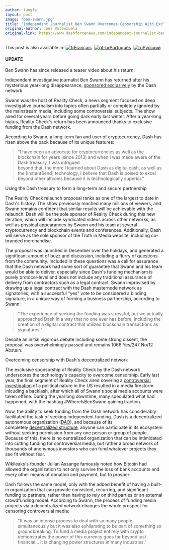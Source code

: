 ```yaml
---
author: tungfa
layout: post
image: "ben-swann.jpg"
title: "Independent Journalist Ben Swann Overcomes Censorship With Exclusive Dash Sponsorship"
original-author: Joel Valenzuela
original-link: https://www.dashforcenews.com/independent-journalist-ben-swann-overcomes-censorship-with-exclusive-dash-sponsorship/
---
```


This post is also available in: [![fr](https://www.dashforcenews.com/wp-content/plugins/sitepress-multilingual-cms/res/flags/fr.png "Français")Français](https://www.dashforcenews.com/fr/ben-swann-journaliste-independant-surmonte-la-censure-avec-un-sponsoring-exclusif-dash/)  [![pt-br](https://www.dashforcenews.com/wp-content/plugins/sitepress-multilingual-cms/res/flags/pt-br.png "Português")Português](https://www.dashforcenews.com/pt-br/jornalista-independente-ben-swann-supera-censura-com-patrocinio-exclusivo-da-dash/)  [![ru](https://www.dashforcenews.com/wp-content/plugins/sitepress-multilingual-cms/res/flags/ru.png "Русский")Русский](https://www.dashforcenews.com/ru/%d0%bd%d0%b5%d0%b7%d0%b0%d0%b2%d0%b8%d1%81%d0%b8%d0%bc%d1%8b%d0%b9-%d0%b6%d1%83%d1%80%d0%bd%d0%b0%d0%bb%d0%b8%d1%81%d1%82-%d0%b1%d0%b5%d0%bd-%d1%81%d1%83%d0%be%d0%bd%d0%bd-%d0%bf%d1%80%d0%b5%d0%be/)

#### UPDATE

Ben Swann has since released a teaser video about his return:

Independent investigative journalist Ben Swann has returned after his mysterious year-long disappearance, [sponsored exclusively](https://www.dashcentral.org/p/Ben-Swann-Reality-Check-Relaunch) by the Dash network.

Swann was the host of Reality Check, a news segment focused on deep investigative journalism into topics often partially or completely ignored by the mainstream media, including some controversial subjects. The show aired for several years before going dark early last winter. After a year-long hiatus, Reality Check's return has been announced thanks to exclusive funding from the Dash network.

According to Swann, a long-term fan and user of cryptocurrency, Dash has risen above the pack because of its unique features:

> "I have been an advocate for cryptocurrencies as well as the blockchain for years (since 2013) and when I was made aware of the Dash treasury, I was intrigued\
> beyond that, the more I learned about Dash as digital cash, as well as the [InstantSend] technology, I believe that Dash is poised to excel beyond other altcoins because it is technologically superior."

Using the Dash treasury to form a long-term and secure partnership

The Reality Check relaunch proposal ranks as one of the largest to date in Dash's history. The show previously reached many millions of viewers, and Swann remains confident that similar results will be achievable with the relaunch. Dash will be the sole sponsor of Reality Check during this new iteration, which will include syndicated videos across other networks, as well as physical appearances by Swann and his team at several cryptocurrency and blockchain events and conferences. Additionally, Dash will serve as the sole sponsor of the Truth in Media website, including co-branded merchandise.

The proposal was launched in December over the holidays, and generated a significant amount of buzz and discussion, including a flurry of questions from the community. Included in these questions was a call for assurance that the Dash network had some sort of guarantee that Swann and his team would be able to deliver, especially since Dash's funding mechanism is purely protocol-level and does not include any traditional assurance of delivery from contractors such as a legal contract. Swann improvised by drawing up a legal contract with the Dash masternode network as signatories, with a successful "yes" vote to be considered a binding signature, in a unique way of forming a business partnership, according to Swann:

> "The experience of seeking the funding was stressful, but we actually approached Dash in a way that no one ever has before, including the creation of a digital contract that utilized blockchain transactions as signatures."

Despite an initial vigorous debate including some strong dissent, the proposal was overwhelmingly passed and remains 1066 Yes/247 No/12 Abstain.

Overcoming censorship with Dash's decentralized network

The exclusive sponsorship of Reality Check by the Dash network underscores the technology's capacity to overcome censorship. Early last year, the final segment of Reality Check aired covering a [controversial investigation](https://www.youtube.com/watch?v=-GZFHLAcG8A&t=1s)[](http://savefrom.net/?url=https%3A%2F%2Fwww.youtube.com%2Fwatch%3Fv%3D-GZFHLAcG8A%26t%3D1s&utm_source=safari&utm_medium=extensions&utm_campaign=link_modifier "Get a direct link") of a political nature in the US resulted in a media firestorm inlcuding a backlash, after which all of Swann's social media accounts were taken offline. During the yearlong downtime, many speculated what had happened, with the hashtag #WhereIsBenSwann gaining traction.

Now, the ability to seek funding from the Dash network has considerably facilitated the task of seeking independent funding. Dash is a decentralized autonomous organization ([DAO](https://www.dashforcenews.com/what-is-a-dao-and-why-is-it-revolutionary/)), and because of its completely [decentralized structure](https://www.dashforcenews.com/dash-first-dao/), anyone can participate in its ecosystem without seeking permission from any one person or group of people. Because of this, there is no centralized organization that can be intimidated into cutting funding for controversial media, but rather a broad network of thousands of anonymous investors who can fund whatever projects they see fit without fear.

Wikileaks's founder Julian Assange famously noted how Bitcoin had allowed the organization to not only survive the loss of bank accounts and every other means of donation and payment, but to prosper:

Dash follows the same model, only with the added benefit of having a built-in organization that can provide consistent, recurring, and significant funding to partners, rather than having to rely on third parties or an external crowdfunding model. According to Swann, the process of funding media projects via a decentralized network changes the whole prospect for censoring controversial media:

> "It was an intense process to deal with so many people simultaneously but it was also exhilarating to be part of something so groundbreaking. To fund a media project entirely with crypto demonstrates the power of this currency goes far beyond just financial... it is changing power structures in many industries."
